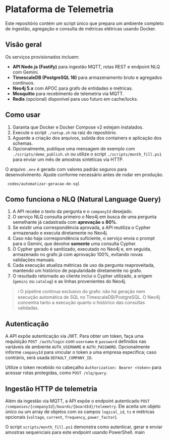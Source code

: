 # Plataforma de Telemetria

Este repositório contém um script único que prepara um ambiente completo de ingestão, agregação e consulta de métricas elétricas usando Docker.

## Visão geral

Os serviços provisionados incluem:

- **API Node.js (Fastify)** para ingestão MQTT, rotas REST e endpoint NLQ com Gemini.
- **TimescaleDB (PostgreSQL 16)** para armazenamento bruto e agregados contínuos.
- **Neo4j 5.x** com APOC para grafo de entidades e métricas.
- **Mosquitto** para recebimento de telemetria via MQTT.
- **Redis** (opcional) disponível para uso futuro em cache/locks.

## Como usar

1. Garanta que Docker e Docker Compose v2 estejam instalados.
2. Execute o script `./setup.sh` na raiz do repositório.
3. Aguarde a criação dos arquivos, subida dos containers e aplicação dos schemas.
4. Opcionalmente, publique uma mensagem de exemplo com `./scripts/demo_publish.sh` ou utilize o script `./scripts/month_fill.ps1` para enviar um mês de amostras sintéticas via HTTP.

O arquivo `.env` é gerado com valores padrão seguros para desenvolvimento. Ajuste conforme necessário antes de rodar em produção.

     codex/automatizar-geracao-de-sql
## Como funciona o NLQ (Natural Language Query)

1. A API recebe o texto da pergunta e o `companyId` desejado.
2. O serviço NLQ consulta primeiro o Neo4j em busca de uma pergunta semelhante já cadastrada com **aprovação ≥ 80%**.
3. Se existir uma correspondência aprovada, a API reutiliza o Cypher armazenado e executa diretamente no Neo4j.
4. Caso não haja correspondência suficiente, o serviço envia o prompt para o Gemini, que devolve **somente** uma consulta Cypher.
5. O Cypher gerado é sanitizado, executado no Neo4j e, em seguida, armazenado no grafo já com aprovação 100%, evitando novas validações manuais.
6. Cada execução atualiza métricas de uso da pergunta reaproveitada, mantendo um histórico de popularidade diretamente no grafo.
7. O resultado retornado ao cliente inclui o Cypher utilizado, a origem (`gemini` ou `catalog`) e as linhas provenientes do Neo4j.

> ℹ️ O pipeline continua exclusivo do grafo: não há geração nem execução automática de SQL no TimescaleDB/PostgreSQL. O Neo4j concentra tanto a execução quanto o histórico das consultas validadas.

## Autenticação

A API expõe autenticação via JWT. Para obter um token, faça uma requisição `POST /auth/login` com `username` e `password` definidos nas variáveis de ambiente `AUTH_USERNAME` e `AUTH_PASSWORD`. Opcionalmente informe `companyId` para vincular o token a uma empresa específica; caso contrário, será usada `DEFAULT_COMPANY_ID`.

Utilize o token recebido no cabeçalho `Authorization: Bearer <token>` para acessar rotas protegidas, como `POST /nlq/query`.

## Ingestão HTTP de telemetria

Além da ingestão via MQTT, a API expõe o endpoint autenticado `POST /companies/{companyId}/boards/{boardId}/telemetry`. Ele aceita um objeto único ou um array de objetos com os campos `logical_id`, `ts` e métricas opcionais (`voltage`, `current`, `frequency`, `power_factor`).

O script `scripts/month_fill.ps1` demonstra como autenticar, gerar e enviar amostras sequenciais para este endpoint usando PowerShell.
     main
